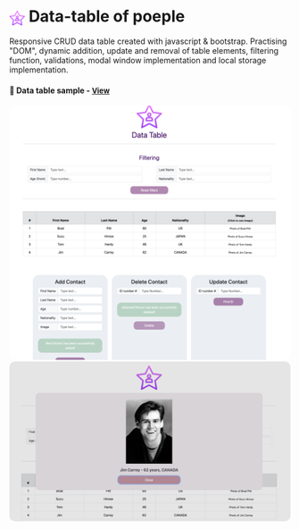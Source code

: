 # <span><img src="./images/celebrity.png" alt=star style="height: 1em; vertical-align: middle;"></span> Data-table of poeple  

Responsive CRUD data table created with javascript & bootstrap. Practising "DOM", dynamic addition, update and removal of table elements, filtering function, validations, modal window implementation and local storage implementation.

<h4>🔹  Data table sample - <a href="https://simonakom.github.io/crud-people-data-table/dynamic-table.html" style="font-size:small;">View</a><h4>


<div style="text-align: center;">
    <img src="./images/table.png" alt="table" style="border-radius: 10px; display: inline-block;" />
    <img src="./images/modal.png" alt="modal" style="border-radius: 10px; display: inline-block;" />
</div>